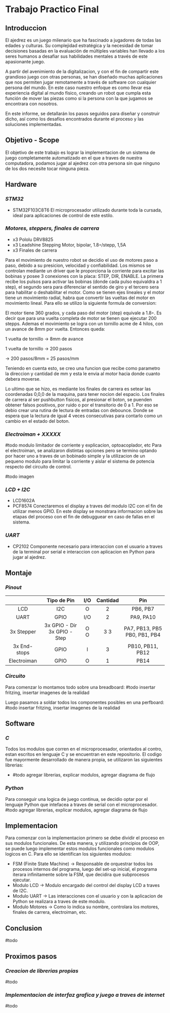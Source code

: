 # Trabajo Practico Final

## Introduccion

El ajedrez es un juego milenario que ha fascinado a jugadores de todas las edades y culturas. Su complejidad estratégica y la necesidad de tomar decisiones basadas en la evaluación de múltiples variables han llevado a los seres humanos a desafiar sus habilidades mentales a través de este apasionante juego.

A partir del avenimiento de la digitalizacion, y con el fin de compartir este grandioso juego con otras personas, se han diseñado muchas aplicaciones que nos permiten jugar remotamente a través de software con cualquier persona del mundo. En este caso nuestro enfoque es como llevar esa experiencia digital al mundo físico, creando un robot que cumpla esta función de mover las piezas como si la persona con la que jugamos se encontrara con nosotros.

En este informe, se detallarán los pasos seguidos para diseñar y construir dicho, así como los desafíos encontrados durante el proceso y las soluciones implementadas.

## Objetivo - Scope

El objetivo de este trabajo es lograr la implementacion de un sistema de juego completamente automatizado en el que a traves de nuestra computadora, podamos jugar al ajedrez con otra persona sin que ninguno de los dos necesite tocar ninguna pieza.

## Hardware

### ***STM32***
- STM32F103C8T6
El microprocesador utilizado durante toda la cursada, ideal para aplicaciones de control de este estilo.

### ***Motores, steppers, finales de carrera***
- x3 Pololu DRV8825
- x3 Leadshine Stepping Motor, bipolar, 1.8◦/stepp, 1,5A
- x3 Finales de carrera

Para el movimiento de nuestro robot se decidio el uso de motores paso a paso, debido a su presicion, velocidad y confiabilidad. Los mismos se controlan mediante un driver que le proporciona la corriente para excitar las bobinas y posee 3 conexiones con la placa: STEP, DIR, ENABLE. La primera recibe los pulsos para activar las bobinas (donde cada pulso equivaldra a 1 step), el segundo sera para diferenciar el sentido de giro y el tercero sera para habilitar o deshabilitar el motor.
Como se tienen ejes lineales y el motor tiene un movimiento radial, habra que convertir las vueltas del motor en movimiento lineal. Para ello se utilizo la siguiente formula de conversion: 

El motor tiene 360 grados, y cada paso del motor (step) equivale a 1.8◦. Es decir que para una vuelta completa de motor se tienen que ejecutar 200 stepps. Ademas el movimiento se logra con un tornillo acme de 4 hilos, con un avance de 8mm por vuelta. Entonces queda:

1 vuelta de tornillo    -> 8mm de avance

1 vuelta de tornillo -> 200 pasos

-> 200 pasos/8mm = 25 pasos/mm

Teniendo en cuenta esto, se creo una funcion que recibe como parametro la direccion y cantidad de mm y esta le envia al motor hacia donde cuanto debera moverse.

Lo ultimo que se hizo, es mediante los finales de carrera es setear las coordenadas 0,0,0 de la maquina, para tener nocion del espacio.
Los finales de carrera al ser pushbutton fisicos, al presionar el boton, se puenden obtener falsos positivos, por ruido o por el transitorio de 0 a 1. Por eso se debio crear una rutina de lectura de entradas con debounce. Donde se espera que la lectura de igual 4 veces consecutivas para contarlo como un cambio en el estado del boton.


### ***Electroiman + XXXXX***
#todo modulo limitador de corriente y explicacion, optoacoplador, etc 
Para el electroiman, se analizaron distintas opciones pero se termino optando por hacer uno a traves de un bobinado simple y la utilizacion de un pequeno modulo para limitar la corriente y aislar el sistema de potencia respecto del circuito de control.

#todo imagen

### ***LCD + I2C***
- LCD1602A
- PCF8574
Conectaremos el display a traves del modulo I2C con el fin de utilizar menos GPIO. En este display se monstrara informacion sobre las etapas del proceso con el fin de debugguear en caso de fallas en el sistema.

### ***UART***
- CP2102
Componente necesario para interaccion con el usuario a traves de la terminal por serial e interaccion con aplicacion en Python para jugar al ajedrez.

## Montaje

### ***Pinout***
|              |        **Tipo de Pin**       | **I/O** | **Cantidad** |            **Pin**           |
|:------------:|:----------------------------:|:-------:|:------------:|:----------------------------:|
| LCD          | I2C                          |    O    |       2      | PB6, PB7                     |
| UART         | GPIO                         |   I/O   |       2      | PA9, PA10                    |
| 3x Stepper   | 3x GPIO - Dir 3x GPIO - Step |   O O   |      3 3     | PA7, PB13, PB5 PB0, PB1, PB4 |
| 3x End-stops | GPIO                         |    I    |       3      | PB10, PB11, PB12             |
| Electroiman  | GPIO                         |    O    |       1      | PB14                         |

### ***Circuito***
Para comenzar lo montamos todo sobre una breadboard:
#todo insertar fritzing, insertar imagenes de la realidad

Luego pasamos a soldar todos los componentes posibles en una perfboard:
#todo insertar fritzing, insertar imagenes de la realidad

## Software

### ***C***
Todos los modulos que corren en el microprocesador, orientados al contro, estan escritos en lenguaje C y se encuentran en este repositorio. El codigo fue mayormente desarrollado de manera propia, se utilizaron las siguientes librerias:
- #todo agregar librerias, explicar modulos, agregar diagrama de flujo

### ***Python***
Para conseguir una logica de juego continua, se decidio optar por el lenguaje Python que intefacea a traves de serial con el microprocesador.
#todo agregar librerias, explicar modulos, agregar diagrama de flujo


## Implementacion

Para comenzar con la implementacion primero se debe dividir el proceso en sus modulos funcionales. De esta manera, y utilizando principios de OOP, se puede luego implementar estos modulos funcionales como modulos logicos en C. Para ello se identifican los siguientes modulos:

- FSM (Finite State Machine) -> Responsable de orquestrar todos los procesos internos del programa, luego del set-up inicial, el programa iterara infinitamente sobre la FSM, que decidira que subprocesos ejecutar.
- Modulo LCD -> Modulo encargado del control del display LCD a traves de I2C.
- Modulo UART -> Las interacciones con el usuario y con la aplicacion de Python se realizara a traves de este modulo.
- Modulo Motores -> Como lo indica su nombre, controlara los motores, finales de carrera, electroiman, etc.

## Conclusion
#todo

## Proximos pasos

### ***Creacion de librerias propias***
#todo 
### ***Implementacion de interfaz grafica y juego a traves de internet***
#todo
